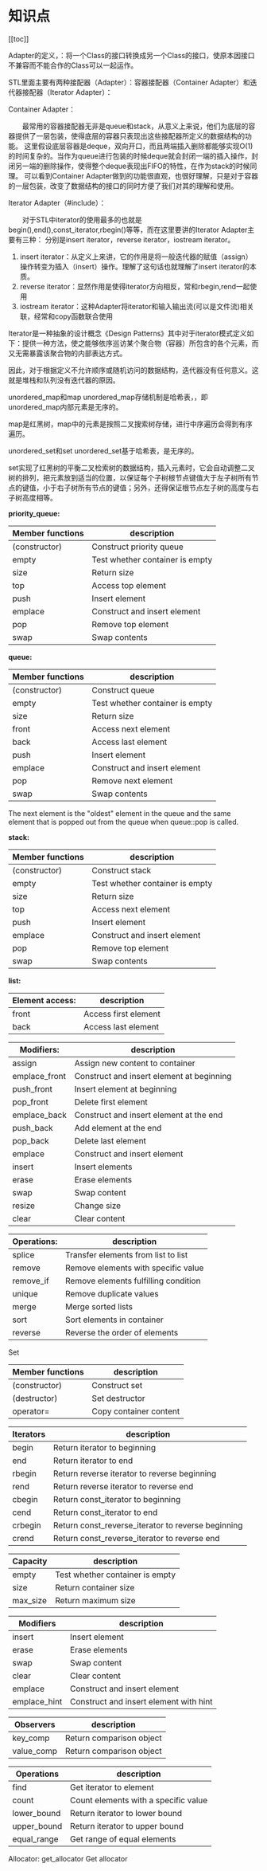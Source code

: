 # 知识点

[[toc]]

Adapter的定义，：将一个Class的接口转换成另一个Class的接口，使原本因接口不兼容而不能合作的Class可以一起运作。

STL里面主要有两种接配器（Adapter）：容器接配器（Container Adapter）和迭代器接配器（Iterator Adapter）：

Container Adapter：

　　最常用的容器接配器无非是queue和stack，从意义上来说，他们为底层的容器提供了一层包装，使得底层的容器只表现出这些接配器所定义的数据结构的功能。
这里假设底层容器是deque，双向开口，而且两端插入删除都能够实现O(1)的时间复杂的。当作为queue进行包装的时候deque就会封闭一端的插入操作，封闭另一端的删除操作，使得整个deque表现出FIFO的特性，在作为stack的时候同理。
可以看到Container Adapter做到的功能很直观，也很好理解，只是对于容器的一层包装，改变了数据结构的接口的同时方便了我们对其的理解和使用。

Iterator Adapter（#include<iterator>）：

　　对于STL中iterator的使用最多的也就是begin(),end(),const_iterator,rbegin()等等，而在这里要讲的Iterator Adapter主要有三种：
分别是insert iterator，reverse iterator，iostream iterator。

1. insert iterator：从定义上来讲，它的作用是将一般迭代器的赋值（assign）操作转变为插入（insert）操作。理解了这句话也就理解了insert iterator的本质。
2. reverse iterator：显然作用是使得iterator方向相反，常和rbegin,rend一起使用
3. iostream iterator：这种Adapter将iterator和输入输出流(可以是文件流)相关联，经常和copy函数联合使用

Iterator是一种抽象的设计概念《Design Patterns》其中对于iterator模式定义如下：提供一种方法，使之能够依序巡访某个聚合物（容器）所包含的各个元素，而又无需暴露该聚合物的内部表达方式。

因此，对于根据定义不允许顺序或随机访问的数据结构，迭代器没有任何意义。这就是堆栈和队列没有迭代器的原因。


unordered_map和map
unordered_map存储机制是哈希表，，即unordered_map内部元素是无序的。

map是红黑树，map中的元素是按照二叉搜索树存储，进行中序遍历会得到有序遍历。

unordered_set和set
unordered_set基于哈希表，是无序的。

set实现了红黑树的平衡二叉检索树的数据结构，插入元素时，它会自动调整二叉树的排列，把元素放到适当的位置，以保证每个子树根节点键值大于左子树所有节点的键值，小于右子树所有节点的键值；另外，还得保证根节点左子树的高度与右子树高度相等。


**priority_queue:**

| Member functions | description                     |
| ---------------- | ------------------------------- |
| (constructor)    | Construct priority queue        |
| empty            | Test whether container is empty |
| size             | Return size                     |
| top              | Access top element              |
| push             | Insert element                  |
| emplace          | Construct and insert element    |
| pop              | Remove top element              |
| swap             | Swap contents                   |

**queue:**

| Member functions | description                     |
| ---------------- | ------------------------------- |
| (constructor)    | Construct queue                 |
| empty            | Test whether container is empty |
| size             | Return size                     |
| front            | Access next element             |
| back             | Access last element             |
| push             | Insert element                  |
| emplace          | Construct and insert element    |
| pop              | Remove next element             |
| swap             | Swap contents                   |

The next element is the "oldest" element in the queue and the same element that is popped out from the queue when queue::pop is called.

**stack:**

| Member functions | description                     |
| ---------------- | ------------------------------- |
| (constructor)    | Construct stack                 |
| empty            | Test whether container is empty |
| size             | Return size                     |
| top              | Access next element             |
| push             | Insert element                  |
| emplace          | Construct and insert element    |
| pop              | Remove top element              |
| swap             | Swap contents                   |

**list:**

| Element access: | description          |
| --------------- | -------------------- |
| front           | Access first element |
| back            | Access last element  |

| Modifiers:    | description                               |
| ------------- | ----------------------------------------- |
| assign        | Assign new content to container           |
| emplace_front | Construct and insert element at beginning |
| push_front    | Insert element at beginning               |
| pop_front     | Delete first element                      |
| emplace_back  | Construct and insert element at the end   |
| push_back     | Add element at the end                    |
| pop_back      | Delete last element                       |
| emplace       | Construct and insert element              |
| insert        | Insert elements                           |
| erase         | Erase elements                            |
| swap          | Swap content                              |
| resize        | Change size                               |
| clear         | Clear content                             |

| Operations: | description                          |
| ----------- | ------------------------------------ |
| splice      | Transfer elements from list to list  |
| remove      | Remove elements with specific value  |
| remove_if   | Remove elements fulfilling condition |
| unique      | Remove duplicate values              |
| merge       | Merge sorted lists                   |
| sort        | Sort elements in container           |
| reverse     | Reverse the order of elements        |

Set

| Member functions | description            |
| ---------------- | ---------------------- |
| (constructor)    | Construct set          |
| (destructor)     | Set destructor         |
| operator=        | Copy container content |

| Iterators  | description                                        |
| ---------- | -------------------------------------------------- |
| begin      | Return iterator to beginning                       |
| end        | Return iterator to end                             |
| rbegin     | Return reverse iterator to reverse beginning       |
| rend       | Return reverse iterator to reverse end             |
| cbegin     | Return const_iterator to beginning                 |
| cend       | Return const_iterator to end                       |
| crbegin    | Return const_reverse_iterator to reverse beginning |
| crend      | Return const_reverse_iterator to reverse end       |

| Capacity  | description                     |
| --------- | ------------------------------- |
| empty     | Test whether container is empty |
| size      | Return container size           |
| max_size  | Return maximum size             |

| Modifiers    | description                            |
| ------------ | -------------------------------------- |
| insert       | Insert element                         |
| erase        | Erase elements                         |
| swap         | Swap content                           |
| clear        | Clear content                          |
| emplace      | Construct and insert element           |
| emplace_hint | Construct and insert element with hint |

| Observers  | description              |
| ---------- | ------------------------ |
| key_comp   | Return comparison object |
| value_comp | Return comparison object |

| Operations  | description                          |
| ----------- | ------------------------------------ |
| find        | Get iterator to element              |
| count       | Count elements with a specific value |
| lower_bound | Return iterator to lower bound       |
| upper_bound | Return iterator to upper bound       |
| equal_range | Get range of equal elements          |

Allocator:
get_allocator
Get allocator 